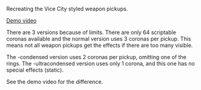 Recreating the Vice City styled weapon pickups.

[Demo video](https://youtu.be/F3fbW10hvOk)

There are 3 versions because of limits. There are only 64 scriptable coronas available and the normal version uses 3 coronas per pickup. This means not all weapon pickups get the effects if there are too many visible.

The -condensed version uses 2 coronas per pickup, omitting one of the rings. The -ultracondensed version uses only 1 corona, and this one has no special effects (static).

See the demo video for the difference.
